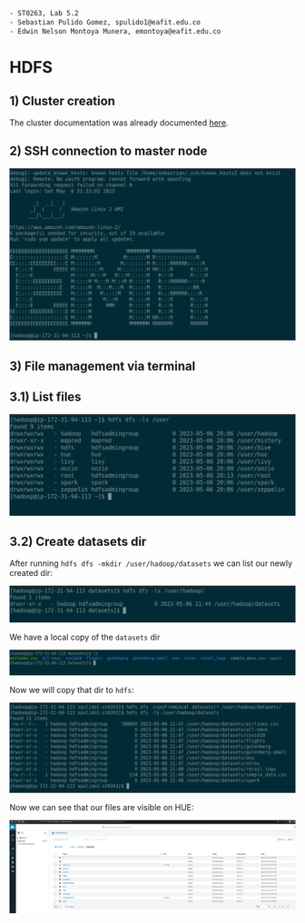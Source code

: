 ```
- ST0263, Lab 5.2
- Sebastian Pulido Gomez, spulido1@eafit.edu.co
- Edwin Nelson Montoya Munera, emontoya@eafit.edu.co
```

# HDFS

## 1) Cluster creation

The cluster documentation was already documented [here](README-51.md).

## 2) SSH connection to master node

![ssh](assets/5.2/ssh-connection.png)

## 3) File management via terminal

## 3.1) List files

![ssh-list](assets/5.2/list-files.png)

## 3.2) Create datasets dir

After running `hdfs dfs -mkdir /user/hadoop/datasets` we can list our newly created dir:

![datasets](assets/5.2/datasets-ls.png)



We have a local copy of the `datasets` dir

![datasets-local](assets/5.2/local-datasets.png)

Now we will copy that dir to `hdfs`:


![hdfs-dirs](assets/5.2/copied-dirs.png)


Now we can see that our files are visible on HUE:


![hue-gui](assets/5.2/hue-gui.png)
